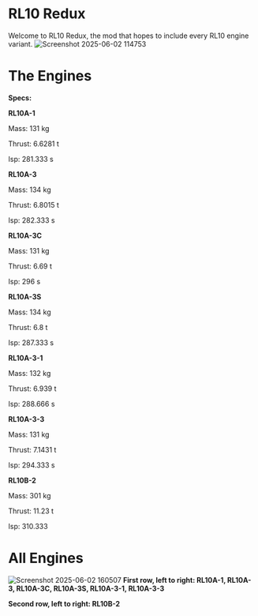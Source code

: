 # RL10 Redux
Welcome to RL10 Redux, the mod that hopes to include every RL10 engine variant.
![Screenshot 2025-06-02 114753](https://github.com/user-attachments/assets/9ed29762-9f46-43c8-8f32-5301f9b9142e)

# The Engines
**Specs:**

**RL10A-1**

Mass: 131 kg

Thrust: 6.6281 t

Isp: 281.333 s

**RL10A-3**

Mass: 134 kg

Thrust: 6.8015 t

Isp: 282.333 s

**RL10A-3C**

Mass: 131 kg

Thrust: 6.69 t

Isp: 296 s

**RL10A-3S**

Mass: 134 kg

Thrust: 6.8 t

Isp: 287.333 s

**RL10A-3-1**

Mass: 132 kg

Thrust: 6.939 t

Isp: 288.666 s

**RL10A-3-3**

Mass: 131 kg

Thrust: 7.1431 t

Isp: 294.333 s

**​​​RL10B-2**

Mass: 301 kg

Thrust: 11.23 t

Isp: 310.333 

# All Engines
![Screenshot 2025-06-02 160507](https://github.com/user-attachments/assets/fa4db689-d285-4596-9e5b-b7b325a2094c)
**First row, left to right: RL10A-1, RL10A-3, RL10A-3C, RL10A-3S, RL10A-3-1, RL10A-3-3**

**Second row, left to right: RL10B-2**
